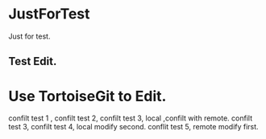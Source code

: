 # JustForTest
Just for test.
## Test Edit.

# Use TortoiseGit to Edit.
confilt test 1 , 
confilt test 2, 
confilt test 3, local ,confilt with remote. 
confilt test 3, 
confilt test 4, local modify second. 
conflit test 5, remote modify first.
